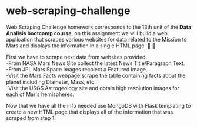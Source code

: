 # web-scraping-challenge

Web Scraping Challenge homework corresponds to the 13th unit of the **Data Analisis bootcamp course**, on this assignment we will build a web application that scrapes various websites for data related to the Mission to Mars and displays the information in a single HTML page. :rocket: :milky_way:. 

First we have to scrape next data from websites provided.  
-From NASA Mars News Site collect the latest News Title/Paragraph Text.   
-From JPL Mars Space Images recolect a Featured Image.  
-Visit the Mars Facts webpage scrape the table containing facts about the planet including Diameter, Mass, etc.  
-Visit the USGS Astrogeology site and obtain high resolution images for each of Mar's hemispheres.  

Now that we have all the info needed use MongoDB with Flask templating to create a new HTML page that displays all of the information that was scraped from step 1.

